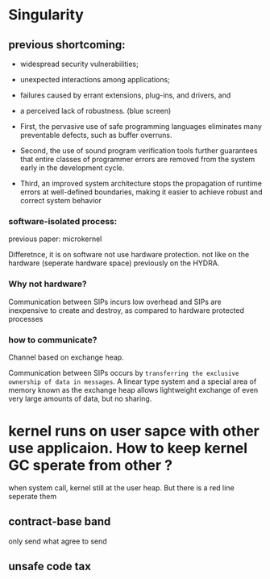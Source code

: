 # Singularity

## previous shortcoming:
- widespread security vulnerabilities;
- unexpected interactions among applications;
-  failures caused by errant extensions, plug-ins, and
drivers, and
- a perceived lack of robustness. (blue screen)




- First, the pervasive use of safe
programming languages eliminates many preventable defects,
such as buffer overruns. 
- Second, the use of sound program
verification tools further guarantees that entire classes of
programmer errors are removed from the system early in the
development cycle.
- Third, an improved system architecture stops
the propagation of runtime errors at well-defined boundaries,
making it easier to achieve robust and correct system behavior


### software-isolated process:

previous paper: microkernel 

Differetnce, it is on software not use hardware protection. not like on the hardware (seperate hardware space) previously on the HYDRA.

### Why not hardware? 

Communication between SIPs incurs low overhead and SIPs are
inexpensive to create and destroy, as compared to hardware
protected processes 


### how to communicate?

Channel based on exchange heap.

Communication between SIPs occurs by `transferring the exclusive
ownership of data in messages`. A linear type system and a special
area of memory known as the exchange heap allows lightweight
exchange of even very large amounts of data, but no sharing.


# kernel runs on user sapce with other use applicaion. How to keep kernel GC sperate from other ?
when system call, kernel still at the user heap. But there is a red line seperate them

## contract-base band
only send what agree to send


## unsafe code tax
